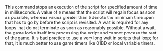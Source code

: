 This command stops an execution of the script for specified amount of time in milliseconds. A value of `0` means that the script will regain focus as soon as possible, whereas values greater than `0` denote the minimum time span that has to go by before the script is revisited. A wait is required for any loops that do not terminate as soon as reasonably possible. Without a wait, the game locks itself into processing the script and cannot process the rest of the game. It is bad practice to use a very long wait in scripts that loop; for that, it is much better to use game timers like 01BD or local variable timers. 